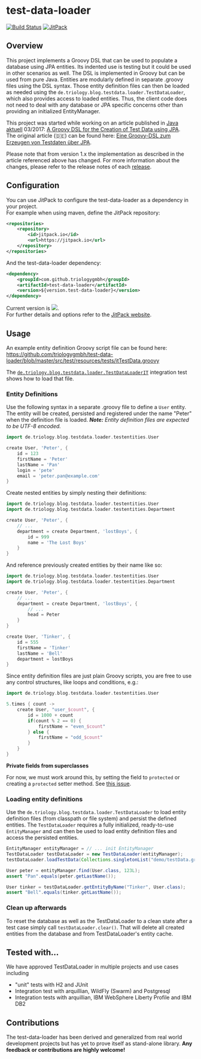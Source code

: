# test-data-loader 
[![Build Status](https://opensource.triology.de/jenkins/buildStatus/icon?job=triologygmbh-github/test-data-loader/master)](https://opensource.triology.de/jenkins/blue/organizations/jenkins/triologygmbh-github%2Ftest-data-loader/branches)
[![JitPack](https://jitpack.io/v//triologygmbh/test-data-loader.svg)](https://jitpack.io/#/triologygmbh/test-data-loader)

## Overview
This project implements a Groovy DSL that can be used to populate a database using JPA entities. Its indented use is testing but it could be used in other scenarios as well.
The DSL is implemented in Groovy but can be used from pure Java. Entities are modularly defined in separate .groovy files using the DSL syntax. Those entity definition files can then be loaded as needed using the `de.triology.blog.testdata.loader.TestDataLoader`, which also provides access to loaded entities. Thus, the client code does not need to deal with any database or JPA specific concerns other than providing an initialized EntityManager.

This project was started while working on an article published in [Java aktuell](http://www.ijug.eu/java-aktuell/das-magazin.html) 03/2017: 
[A Groovy DSL for the Creation of Test Data using JPA](https://www.triology.de/en/blog-entries/groovy-dsl-test-data).  
The original article (🇩🇪) can be found here: [Eine Groovy-DSL zum Erzeugen von Testdaten über JPA](https://www.triology.de/wp-content/uploads/2017/09/Eine-Groovy-DSL-zum-Erzeugen-von-Testdaten-ueber-JPA.pdf).

Please note that from version 1.x the implementation as described in the article referenced above has changed. For more information about the changes, please refer to the release notes of each [release](https://github.com/triologygmbh/test-data-loader/releases).

## Configuration
You can use JitPack to configure the test-data-loader as a dependency in your project.<br/>
For example when using maven, define the JitPack repository:
```XML
<repositories>
    <repository>
        <id>jitpack.io</id>
        <url>https://jitpack.io</url>
    </repository>
</repositories>
```
And the test-data-loader dependency:
```XML
<dependency>
    <groupId>com.github.triologygmbh</groupId>
    <artifactId>test-data-loader</artifactId>
    <version>${version.test-data-loader}</version>
</dependency>
```
Current version is [![](https://jitpack.io/v/triologygmbh/test-data-loader.svg)](https://jitpack.io/#triologygmbh/test-data-loader).<br/> 
For further details and options refer to the [JitPack website](https://jitpack.io/#triologygmbh/test-data-loader).

## Usage
An example entity definition Groovy script file can be found here: https://github.com/triologygmbh/test-data-loader/blob/master/src/test/resources/tests/itTestData.groovy

The [`de.triology.blog.testdata.loader.TestDataLoaderIT`](https://github.com/triologygmbh/test-data-loader/blob/master/src/test/java/de/triology/blog/testdata/loader/TestDataLoaderIT.java) integration test shows how to load that file.

### Entity Definitions
Use the following syntax in a separate .groovy file to define a `User` entity. The entity will be created, persisted and registered under the name "Peter" when the definition file is loaded. _**Note:** Entity definition files are expected to be UTF-8 encoded._
```Groovy
import de.triology.blog.testdata.loader.testentities.User

create User, 'Peter', {
    id = 123
    firstName = 'Peter'
    lastName = 'Pan'
    login = 'pete'
    email = 'peter.pan@example.com'
}
```
Create nested entities by simply nesting their definitions:
```Groovy
import de.triology.blog.testdata.loader.testentities.User
import de.triology.blog.testdata.loader.testentities.Department

create User, 'Peter', {
    // ...
    department = create Department, 'lostBoys', {
        id = 999
        name = 'The Lost Boys'
    }
}
```
And reference previously created entities by their name like so: 
```Groovy
import de.triology.blog.testdata.loader.testentities.User
import de.triology.blog.testdata.loader.testentities.Department

create User, 'Peter', {
    // ...
    department = create Department, 'lostBoys', {
        // ...
        head = Peter
    }
}

create User, 'Tinker', {
    id = 555
    firstName = 'Tinker'
    lastName = 'Bell'
    department = lostBoys
}
```
Since entity definition files are just plain Groovy scripts, you are free to use any control structures, like loops and conditions, e.g.:
```Groovy
import de.triology.blog.testdata.loader.testentities.User

5.times { count ->
    create User, "user_$count", {
        id = 1000 + count
        if(count % 2 == 0) {
            firstName = "even_$count"
        } else {
            firstName = "odd_$count"
        }
    }
}
```

**Private fields from superclasses**

For now, we must work around this, by setting the field to `protected` or creating a `protected` setter method.
See [this issue](https://github.com/triologygmbh/test-data-loader/issues/7).

### Loading entity definitions
Use the `de.triology.blog.testdata.loader.TestDataLoader` to load entity definition files (from classpath or file system) and persist the defined entities. 
The `TestDataLoader` requires a fully initialized, ready-to-use `EntityManager` and can then be used to load entity definition files and access the persisted entities.
```Java
EntityManager entityManager = // ... init EntityManager
TestDataLoader testDataLoader = new TestDataLoader(entityManager);
testDataLoader.loadTestData(Collections.singletonList("demo/testData.groovy"));

User peter = entityManager.find(User.class, 123L);
assert "Pan".equals(peter.getLastName());

User tinker = testDataLoader.getEntityByName("Tinker", User.class);
assert "Bell".equals(tinker.getLastName());
```

### Clean up afterwards
To reset the database as well as the TestDataLoader to a clean state after a test case simply call `testDataLoader.clear()`. That will delete all created entities from the database and from TestDataLoader's entity cache.

## Tested with...

We have approved TestDataLoader in multiple projects and use cases including

* "unit" tests with H2 and JUnit
* Integration test with arquillian, WildFly (Swarm) and Postgresql
* Integration tests with arquillian, IBM WebSphere Liberty Profile and IBM DB2

## Contributions
The test-data-loader has been derived and generalized from real world development projects but has yet to prove itself as stand-alone library. **Any feedback or contributions are highly welcome!**
